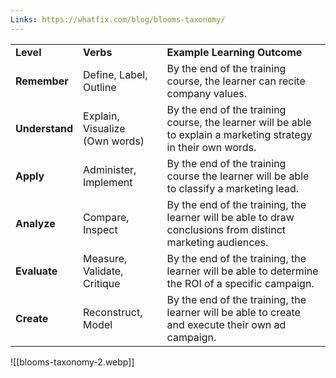 ```yaml
---
Links: https://whatfix.com/blog/blooms-taxonomy/
---
```

|   |   |   |
|---|---|---|
|**Level**|**Verbs**|**Example Learning Outcome**|
|**Remember**|Define, Label, Outline|By the end of the training course, the learner can recite company values.|
|**Understand**|Explain, Visualize  <br>(Own words)|By the end of the training course, the learner will be able to explain a marketing strategy in their own words.|
|**Apply**|Administer, Implement|By the end of the training course the learner will be able to classify a marketing lead.|
|**Analyze**|Compare, Inspect|By the end of the training, the learner will be able to draw conclusions from distinct marketing audiences.|
|**Evaluate**|Measure, Validate, Critique|By the end of the training, the learner will be able to determine the ROI of a specific campaign.|
|**Create**|Reconstruct, Model|By the end of the training, the learner will be able to create and execute their own ad campaign.|

![[blooms-taxonomy-2.webp]]